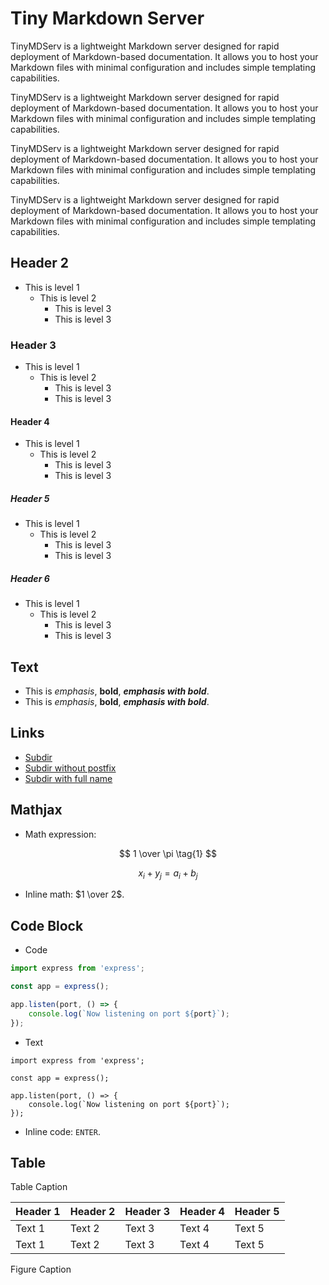# Tiny Markdown Server

<!-- <form action="/search">
    <input type="text" name="q" />
    <input type="submit" value="Search" />
</form> -->

TinyMDServ is a lightweight Markdown server designed for rapid deployment of Markdown-based documentation.
It allows you to host your Markdown files with minimal configuration and includes simple templating capabilities.

TinyMDServ is a lightweight Markdown server designed for rapid deployment of Markdown-based documentation.
It allows you to host your Markdown files with minimal configuration and includes simple templating capabilities.

TinyMDServ is a lightweight Markdown server designed for rapid deployment of Markdown-based documentation.
It allows you to host your Markdown files with minimal configuration and includes simple templating capabilities.

TinyMDServ is a lightweight Markdown server designed for rapid deployment of Markdown-based documentation.
It allows you to host your Markdown files with minimal configuration and includes simple templating capabilities.

## Header 2

- This is level 1
  - This is level 2
    - This is level 3
    - This is level 3

### Header 3

- This is level 1
  - This is level 2
    - This is level 3
    - This is level 3

#### Header 4

- This is level 1
  - This is level 2
    - This is level 3
    - This is level 3

##### Header 5

- This is level 1
  - This is level 2
    - This is level 3
    - This is level 3

##### Header 6

- This is level 1
  - This is level 2
    - This is level 3
    - This is level 3

## Text

- This is *emphasis*, **bold**, ***emphasis with bold***.
- This is _emphasis_, __bold__, ___emphasis with bold___.

## Links

- [Subdir](subdir)
- [Subdir without postfix](subdir/index)
- [Subdir with full name](subdir/index.md)

## Mathjax

- Math expression:

$$
1 \over \pi \tag{1}
$$

$$
x_i + y_j = a_i + b_j
$$

- Inline math: $1 \over 2$.

## Code Block

- Code

```javascript
import express from 'express';

const app = express();

app.listen(port, () => {
    console.log(`Now listening on port ${port}`);
});
```

- Text

```text
import express from 'express';

const app = express();

app.listen(port, () => {
    console.log(`Now listening on port ${port}`);
});
```

- Inline code: `ENTER`.

## Table

<figcaption>Table Caption</figcaption>

| Header 1 | Header 2 | Header 3 | Header 4 | Header 5 |
| -------- | -------- | -------- | -------- | -------- |
| Text 1   | Text 2   | Text 3   | Text 4   | Text 5   |
| Text 1   | Text 2   | Text 3   | Text 4   | Text 5   |

<figcaption>Figure Caption</figcaption>
